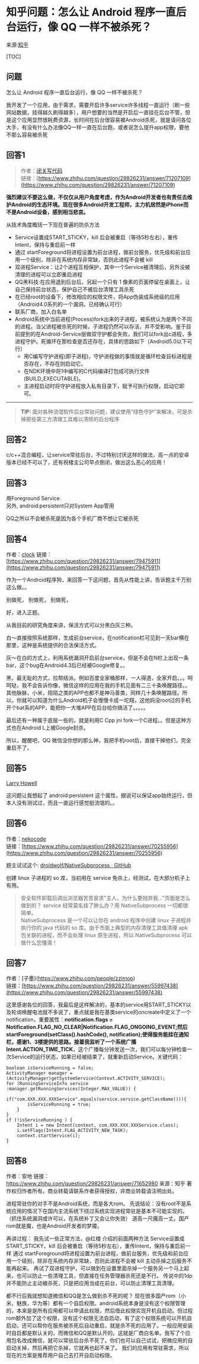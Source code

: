 # 知乎问题：怎么让 Android 程序一直后台运行，像 QQ 一样不被杀死？

来源:[知乎](https://www.zhihu.com/question/29826231)

[TOC]

## 问题
怎么让 Android 程序一直后台运行，像 QQ 一样不被杀死？

我开发了一个应用，由于需求，需要开启许多service许多线程一直运行（刷一些网站数据，挂得越久刷得越多），用户想要的当然是开启后一直挂在后台不管，但是这个应用显然很耗费资源，长时间在后台很容易被Android杀死，就是请问各位大手，有没有什么办法像QQ一样一直在后台跑，或者说怎么提升app权限，要他不那么容易被杀死

## 回答1

> 作者：[闭关写代码](https://www.zhihu.com/people/wenmingvs)<br/>
> 链接：[https://www.zhihu.com/question/29826231/answer/71207109](https://www.zhihu.com/question/29826231/answer/71207109)

**强烈建议不要这么做，不仅仅从用户角度考虑，作为Android开发者也有责任去维护Android的生态环境。现在很多Android开发工程师，主力机居然是iPhone而不是Android设备，感到相当悲哀。**

从技术角度概括一下现在普遍的防杀方法

* Service设置成START_STICKY，kill 后会被重启（等待5秒左右），重传Intent，保持与重启前一样
* ​通过 startForeground将进程设置为前台进程，做前台服务，优先级和前台应用一个级别​，除非在系统内存非常缺，否则此进程不会被 kill
* 双进程Service：让2个进程互相保护，其中一个Service被清理后，另外没被清理的进程可以立即重启进程
* QQ黑科技:在应用退到后台后，另起一个只有 1 像素的页面停留在桌面上，让自己保持前台状态，保护自己不被后台清理工具杀死
* 在已经root的设备下，修改相应的权限文件，将App伪装成系统级的应用（Android4.0系列的一个漏洞，已经确认可行）
*  联系厂商，加入白名单
* Android系统中当前进程(Process)fork出来的子进程，被系统认为是两个不同的进程。当父进程被杀死的时候，子进程仍然可以存活，并不受影响。鉴于目前提到的在Android-Service层做双守护都会失败，我们可以fork出c进程，多进程守护。死循环在那检查是否还存在，具体的思路如下（Android5.0以下可行）
   * 用C编写守护进程(即子进程)，守护进程做的事情就是循环检查目标进程是否存在，不存在则启动它。
   * 在NDK环境中将1中编写的C代码编译打包成可执行文件(BUILD_EXECUTABLE)。
   * 主进程启动时将守护进程放入私有目录下，赋予可执行权限，启动它即可。

------------------------------------------------------

> **TIP:** 面对各种流氓软件后台常驻问题，建议使用“绿色守护”来解决，可是杀掉那些第三方清理工具难以清除的后台程序

##  回答2

c/c++混合编程，让service常驻后台，不过特别讨厌这样的做法，高一点的安卓版本已经不可以了，还有祝楼主公司早点倒闭，做出这么恶心的应用！

## 回答3

用Foreground Service.<br/>
另外, android:persistent只对System App管用

QQ之所以不会被杀死是因为各个手机厂商不想让它被杀死

## 回答4

作者：[clock](https://www.zhihu.com/people/d_clock)
链接：[https://www.zhihu.com/question/29826231/answer/79475911](https://www.zhihu.com/question/29826231/answer/79475911)

作为一个Android程序狗，来回答一下这问题，首先从性能上讲，告诉题主千万别这么做。。

别做死，
别做死，
别做死，


好，进入正题。

从我目前的研究角度来讲，保活方式可以分黑白灰三种。

白～直接按照系统那样，生成前台service，在notification栏可见到一天bar横在那里，这种是系统提供的合法保活方式。

灰～在白的方式上，利用系统漏洞开启前台service，但是不会在N栏上出现一条bar，这个bug在Android4.3后已经被Google修复。。

黑，最无耻的方式，拉帮结派。例如百度全家桶那样，一人得道，全家开启。。。呵呵哒，我不会告诉你像，微信这样的应用在我的手机见面有二三十条唤醒路径。。其他脉脉，小米，陌陌之类的APP也都不是神马善类，同样几十条唤醒路径。所以，你就可以知道为什么Android机子会慢慢卡成一坨翔，这他妈没root过的手机开个bat系的APP，能把你一大堆APP在后台给你搞活了。。。。。

最后还有一种属于底层一些的，就是利用C Cpp jni fork一个C进程。。但是这种方式也在Android L上被Google封杀。

所以，醒醒吧，QQ 微信没你想的那么神，我把手机root后，直接干掉他们，完全重启不了。

## 回答5

[Larry Howell](https://www.zhihu.com/people/liang-hao-66)

这问题让我想起了 android:persistent 这个属性，据说可以保证app始终运行，但本人没有测试过，而且一直运行感觉挺流氓的。。

## 回答6
作者：[nekocode](https://www.zhihu.com/people/nekocode)<br/>
链接：[https://www.zhihu.com/question/29826231/answer/70255956](https://www.zhihu.com/question/29826231/answer/70255956)

题主试试这个: [droidwolf/NativeSubprocess · GitHub](https://link.zhihu.com/?target=https%3A//github.com/droidwolf/NativeSubprocess)

创建 linux 子进程的 so 库，当初用在 service 免杀上，经测试，在大部分机子上有用。

> 安全软件卸载后调出浏览器苦苦哀求"主人，为什么要抛弃我..."页面是怎么做到的？ service 经常莫名挂了肿么办？用 NativeSubprocess 一切都很简单。<br/>
> NativeSubprocess 是一个可以让你在 android 程序中创建 linux 子进程并执行你的 java 代码的 so 库。由于市面上典型的内存清理工具值清理 apk 包关联的进程，而不会处理 linux 原生进程，所以 NativeSubprocess 可以做什么您懂滴！

## 回答7

作者：[子墨}(https://www.zhihu.com/people/zzimoo)<br/>
链接：[https://www.zhihu.com/question/29826231/answer/55997438](https://www.zhihu.com/question/29826231/answer/55997438)

这里感谢各位的回答，我最后是这样解决的，基本的service用START_STICKY以及轮询唤醒电池就不多说了，重点就是我在基类service的oncreate中定义了一个notification，重要属性：**notification.flags = Notification.FLAG_NO_CLEAR|Notification.FLAG_ONGOING_EVENT;**然后**startForeground(setClass().hashCode(), notification);**使得服务能挂在通知栏，感谢1、3楼提供的思路。接着我监听了一个系统广播**Intent.ACTION_TIME_TICK**，这个广播每分钟发送一次，我们可以每分钟检查一次Service的运行状态，如果已经被结束了，就重新启动Service。关键代码：

```
boolean isServiceRunning = false;
ActivityManager manager = (ActivityManager)getSystemService(Context.ACTIVITY_SERVICE);
for (RunningServiceInfo service :manager.getRunningServices(Integer.MAX_VALUE)) {
    if("com.XXX.XXX.XXXService".equals(service.service.getClassName())){
        isServiceRunning = true;
    }
}
if (!isServiceRunning ) {
    Intent i = new Intent(context, com.XXX.XXX.XXXService.class);
    i.setFlags(Intent.FLAG_ACTIVITY_NEW_TASK);
    context.startService(i);
}
```

## 回答8

作者：安地
链接：https://www.zhihu.com/question/29826231/answer/71652980
来源：知乎
著作权归作者所有。商业转载请联系作者获得授权，非商业转载请注明出处。

进程常驻你的对手不是Android系统，而是各大rom。
先说结论：没有root不是系统应用的情况下在国内主流系统下绕过系统实现进程常驻是基本不可能实现的。（抓住系统漏洞或许可以，在系统补丁又会让你失效）
道高一尺魔高一丈。国产rom就是魔，也是Android开发者的梦魇。

再讲过程：
我先试一些正常方法，@红楼 介绍的前面两种方法
Service设置成START_STICKY，kill 后会被重启（等待5秒左右），重传Intent，保持与重启前一样
​通过 startForeground将进程设置为前台进程，做前台服务，优先级和前台应用一个级别​，除非在系统内存非常缺，否则此进程不会被 kill
主动杀掉之后服务不能再起来。
再试了双进程守护，可以做到在设置里面杀掉一个服务另一个马上起来，也可以防止一些清理工具，但直接在任务管理器杀死还是不行。
传说中的1dp并不能防止主动被杀死，只是把应用当成在前台，可以防止清理工具清理。

都不行后我就想知道微信和QQ是怎么做到杀不死的呢？
现在很多国产rom（小米，魅族，华为等）都有一个自启权限。android系统本身是没有这个权限管理的，本来是是所有应用都可以申请此权限，然后借此权限实现开机自启动。但过程rom额外加了这个权限，没有这个权限无法自启动，有了这个权限系统可以开机自启动，还可以帮你在服务被杀死后自动重启，就是杀不死的应用了。一般应用安装时自启都是默认关的，而微信和QQ是默认开的。这就是厂商白名单。我写了个应用包名改成微信，就可以常驻后台杀不死了。你们也可以自己试试，把微应用的自启动关掉，然后再把它杀掉，它就再也起不来了。
我们的应用有常驻需求，所以现在的方案是推荐用户自己去打开自启动权限。

